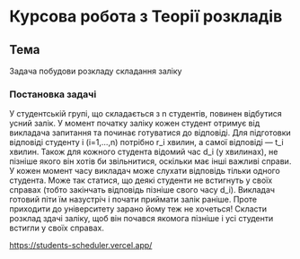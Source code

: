 # Курсова робота з Теорії розкладів 

## Тема
Задача побудови розкладу складання заліку

### Постановка задачі
У студентській групі, що складається з n студентів, повинен відбутися усний залік. 
У момент початку заліку кожен студент отримує від викладача запитання та починає готуватися до відповіді. Для підготовки відповіді студенту i (i=1,…,n) потрібно r_i хвилин, а самої відповіді — t_i хвилин. Також для кожного студента відомий час d_i (у хвилинах), не пізніше якого він хотів би звільнитися, оскільки має інші важливі справи.
У кожен момент часу викладач може слухати відповідь тільки одного студента.
Може так статися, що деякі студенти не встигнуть у своїх справах (тобто закінчать відповідь пізніше свого часу d_i). Викладач готовий піти їм назустріч і почати приймати залік раніше. Проте приходити до університету зарано йому теж не хочеться! 
Скласти розклад здачі заліку, щоб він почався якомога пізніше і усі студенти встигли у своїх справах.

https://students-scheduler.vercel.app/
